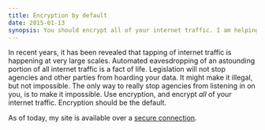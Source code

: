 ```yaml
---
title: Encryption by default
date: 2015-01-13
synopsis: You should encrypt all of your internet traffic. I am helping by making my site available over https.
---
```


In recent years, it has been revealed that tapping of internet traffic is happening at very large scales.
Automated eavesdropping of an astounding portion of all internet traffic is a fact of life.
Legislation will not stop agencies and other parties from hoarding your data.
It might make it illegal, but not impossible.
The only way to really stop agencies from listening in on you, is to make it impossible.
Use encryption, and encrypt _all_ of your internet traffic.
Encryption should be the default.

As of today, my site is available over a [secure connection][secure].

[secure]: https://ruudvanasseldonk.com/
